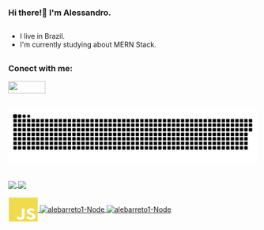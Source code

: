 ### Hi there!👋 I'm Alessandro.

##

- I live in Brazil.
- I'm currently studying about MERN Stack.  

##
### Conect with me:
<div> 
  <a href="https://www.linkedin.com/in/alessandrogongora/" target="_blank"><img height="25" width="75" src="https://img.shields.io/badge/-LinkedIn-%23007785?style-for-the-badge&logo-linkedin&logoColor-white" target="_blank"></a>
</div>

##
![Snake animation](https://github.com/alebarreto1/alebarreto1/blob/output/github-contribution-grid-snake.svg)

##
<div>
  <a href="https://github.com/alebarreto1">
  <img align="center" height="160em" src="https://github-readme-stats.vercel.app/api/top-langs/?username=alebarreto1&layout=compact&langs_count=7&theme=dark"/>
  <img align="center" height="160em" src="https://github-readme-stats.vercel.app/api?username=alebarreto1&show_icons=true&theme=dark&include_all_commits=true&count_private=true"/>
</div>
<div style="display: inline_block"><br>
  <img align="center" alt="alebarreto1-Js" height="50" width="60" src="https://raw.githubusercontent.com/devicons/devicon/master/icons/javascript/javascript-plain.svg">
   <img align="center" alt="alebarreto1-Node" height="50" width="60" src="https://cdn.jsdelivr.net/gh/devicons/devicon/icons/nodejs/nodejs-original.svg" />
   <img align="center" alt="alebarreto1-Node" height="50" width="60" src="https://cdn.jsdelivr.net/gh/devicons/devicon/icons/go/go-original-wordmark.svg" />
</div>  
  
 
